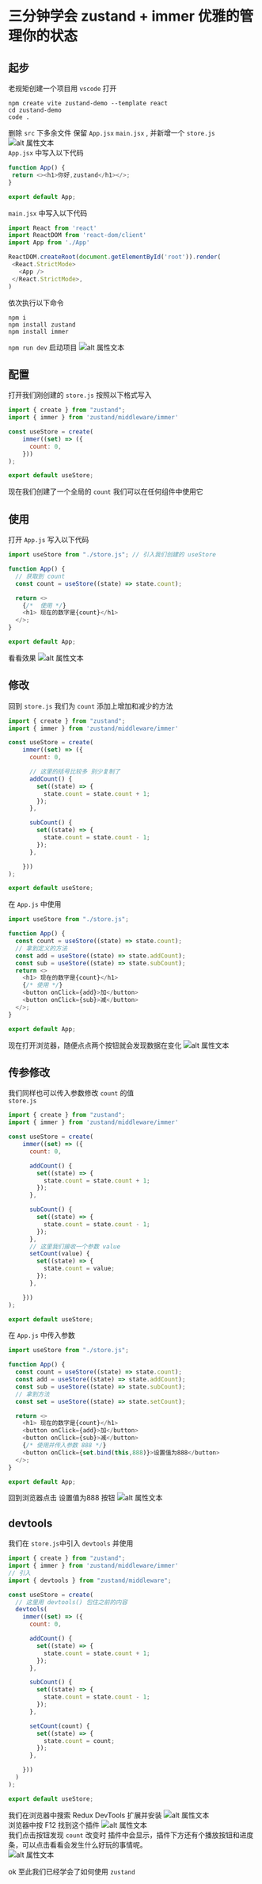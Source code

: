 # 三分钟学会 zustand + immer 优雅的管理你的状态
## 起步
老规矩创建一个项目用 `vscode` 打开
```
npm create vite zustand-demo --template react
cd zustand-demo
code .
```
删除 `src` 下多余文件 保留 `App.jsx` `main.jsx` , 并新增一个 `store.js` 
![alt 属性文本](./image/1.png)   
 `App.jsx` 中写入以下代码
 ```js
function App() {
  return <><h1>你好,zustand</h1></>;
}

export default App;
 ```
 `main.jsx` 中写入以下代码
 ```js
import React from 'react'
import ReactDOM from 'react-dom/client'
import App from './App'

ReactDOM.createRoot(document.getElementById('root')).render(
  <React.StrictMode>
    <App />
  </React.StrictMode>,
)
 ```

依次执行以下命令
```
npm i
npm install zustand
npm install immer
```
`npm run dev` 启动项目
![alt 属性文本](./image/2.png)   

## 配置
打开我们刚创建的 `store.js` 按照以下格式写入
```js
import { create } from "zustand";
import { immer } from 'zustand/middleware/immer'

const useStore = create(
    immer((set) => ({
      count: 0,
    }))
);

export default useStore;
``` 
现在我们创建了一个全局的 `count` 我们可以在任何组件中使用它
## 使用
打开 `App.js` 写入以下代码
```js
import useStore from "./store.js"; // 引入我们创建的 useStore

function App() {
  // 获取到 count
  const count = useStore((state) => state.count);

  return <>
    {/*  使用 */}
    <h1> 现在的数字是{count}</h1>
  </>;
}

export default App;
```
看看效果
![alt 属性文本](./image/3.png)   

## 修改
回到 `store.js` 我们为 `count` 添加上增加和减少的方法
```js
import { create } from "zustand";
import { immer } from 'zustand/middleware/immer'

const useStore = create(
    immer((set) => ({
      count: 0,

      // 这里的括号比较多 别少复制了
      addCount() {
        set((state) => {
          state.count = state.count + 1;
        });
      },

      subCount() {
        set((state) => {
          state.count = state.count - 1;
        });
      },

    }))
);

export default useStore;
``` 
在 `App.js` 中使用
```js
import useStore from "./store.js"; 

function App() {
  const count = useStore((state) => state.count);
  // 拿到定义的方法
  const add = useStore((state) => state.addCount);
  const sub = useStore((state) => state.subCount);
  return <>
    <h1> 现在的数字是{count}</h1>
    {/* 使用 */}
    <button onClick={add}>加</button>
    <button onClick={sub}>减</button>
  </>;
}

export default App;
```
现在打开浏览器，随便点点两个按钮就会发现数据在变化
![alt 属性文本](./image/4.png)   


## 传参修改
我们同样也可以传入参数修改 `count` 的值   
`store.js`   
```js
import { create } from "zustand";
import { immer } from 'zustand/middleware/immer'

const useStore = create(
    immer((set) => ({
      count: 0,

      addCount() {
        set((state) => {
          state.count = state.count + 1;
        });
      },

      subCount() {
        set((state) => {
          state.count = state.count - 1;
        });
      },
      // 这里我们接收一个参数 value
      setCount(value) {
        set((state) => {
          state.count = value;
        });
      },

    }))
);

export default useStore;
```
在 `App.js` 中传入参数
```js
import useStore from "./store.js";

function App() {
  const count = useStore((state) => state.count);
  const add = useStore((state) => state.addCount);
  const sub = useStore((state) => state.subCount);
  // 拿到方法
  const set = useStore((state) => state.setCount);

  return <>
    <h1> 现在的数字是{count}</h1>
    <button onClick={add}>加</button>
    <button onClick={sub}>减</button>
    {/* 使用并传入参数 888 */}
    <button onClick={set.bind(this,888)}>设置值为888</button>  
  </>;
}

export default App;
```
回到浏览器点击 设置值为888 按钮
![alt 属性文本](./image/4.5.png)   


## devtools
我们在 `store.js`中引入 `devtools` 并使用
```js
import { create } from "zustand";
import { immer } from 'zustand/middleware/immer'
// 引入
import { devtools } from "zustand/middleware";

const useStore = create(
  // 这里用 devtools() 包住之前的内容
  devtools(
    immer((set) => ({
      count: 0,

      addCount() {
        set((state) => {
          state.count = state.count + 1;
        });
      },

      subCount() {
        set((state) => {
          state.count = state.count - 1;
        });
      },

      setCount(count) {
        set((state) => {
          state.count = count;
        });
      },

    }))
  )
);

export default useStore;
```
我们在浏览器中搜索 Redux DevTools 扩展并安装
![alt 属性文本](./image/5.png)   
浏览器中按 F12 找到这个插件
![alt 属性文本](./image/6.png)   
我们点击按钮发现 `count` 改变时 插件中会显示，插件下方还有个播放按钮和进度条，可以点击看看会发生什么好玩的事情呢。   
![alt 属性文本](./image/7.png)   

ok 至此我们已经学会了如何使用 `zustand`